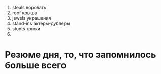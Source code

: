 1. steals воровать 
2. roof крыша
3. jewels украшения
4. stand-ins актеры-дублеры
5. stunts трюки
6. 








# Резюме дня, то, что запомнилось больше всего